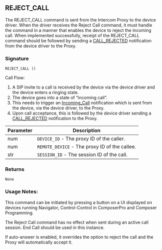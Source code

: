 ## REJECT\_CALL

The REJECT\_CALL command is sent from the Intercom Proxy to the device driver. When the driver receives the Reject Call command, it must handle the command in a manner that enables the device to reject the incoming call. When implemented successfully, receipt of the REJECT\_CALL command should be followed by sending a [CALL\_REJECTED][1] notification from the device driver to the Proxy.


### Signature

`REJECT_CALL ()`


Call Flow:

1. A SIP invite to a call is received by the device via the device driver and the device enters a ringing state. 
2. The device goes into a state of “incoming call”. 
3. This needs to trigger an [Incoming\_Call][2] notification which is sent from the device, via the device driver, to the Proxy.
4. Upon call acceptance, this is followed by the device driver sending a [CALL\_REJECTED][3] notification to the Proxy.


| Parameter | Description |
| --- | --- |
| num | `DEVICE_ID` - The proxy ID of the caller. |
| num | `REMOTE_DEVICE` - The proxy ID of the callee. |
| str |  `SESSION_ID` - The session ID of the call. |


### Returns

`None`


### Usage Notes:

This command can be initiated by pressing a button on a UI displayed on devices running Navigator, Control-Control in ComposerPro and Composer Programming. 

The Reject Call command has no effect when sent during an active call session. End Call should be used in this instance.

If auto-answer is enabled, it overrides the option to reject the call and the Proxy will automatically accept it.

[1]:	https://snap-one.github.io/docs-driverworks-proxyprotocol/#intercom-call-notifications-call_rejected
[2]:	https://snap-one.github.io/docs-driverworks-proxyprotocol/#intercom-call-notifications-incoming_call
[3]:	https://snap-one.github.io/docs-driverworks-proxyprotocol/#intercom-call-notifications-call_rejected